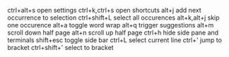 ctrl+alt+s          open settings
ctrl+k,ctrl+s       open shortcuts
alt+j       add next occurrence to selection
ctrl+shift+L        select all occurences
alt+k,alt+j         skip one occurence
alt+a           toggle word wrap
alt+q           trigger suggestions
alt+m           scroll down half page
alt+n           scroll up half page
ctrl+h          hide side pane and terminals
shift+esc       toggle side bar
ctrl+L          select current line
ctrl+'          jump to bracket
ctrl+shift+'    select to bracket